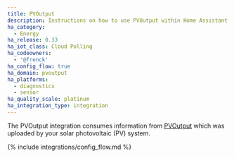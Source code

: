 ```yaml
---
title: PVOutput
description: Instructions on how to use PVOutput within Home Assistant.
ha_category:
  - Energy
ha_release: 0.33
ha_iot_class: Cloud Polling
ha_codeowners:
  - '@frenck'
ha_config_flow: true
ha_domain: pvoutput
ha_platforms:
  - diagnostics
  - sensor
ha_quality_scale: platinum
ha_integration_type: integration
---
```


The PVOutput integration consumes information from [PVOutput](https://pvoutput.org/) which was uploaded by your solar photovoltaic (PV) system.

{% include integrations/config_flow.md %}
